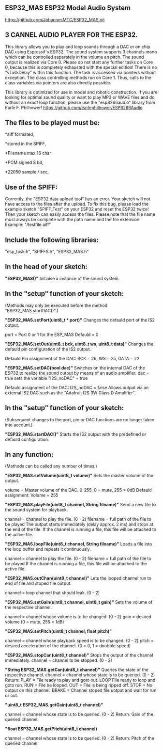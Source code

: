 ESP32_MAS ESP32 Model Audio System
---------------------------------------------------------------------------------------------
https://github.com/JohannesMTC/ESP32_MAS.git
  
3 CANNEL AUDIO PLAYER FOR THE ESP32.
---------------------------------------------------------------------------------------------
This library allows you to play and loop sounds through a DAC or on chip DAC
using Espressif's ESP32.
The sound system supports 3 channels mono which can be controlled separately
in the volume an pitch.
The sound output is realized via Core 0. Please do not start any further tasks on Core 0,
because this is completely exhausted with the special edition! There is no "vTaskDelay"
within this function. The task is accessed via pointers without exception.
The class controlling methods run on Core 1.
Thus, calls to the class variables via pointers are also directly possible.
  
This library is optimized for use in model and robotic construction. If you are looking for optimal sound quality or want to play MP3 or WAVE files and do without an exact loop function, please use the "esp8266audio" library from Earle F. Philhower!
https://github.com/earlephilhower/ESP8266Audio
 
 The files to be played must be:
---------------------------------------------------------------------------------------------
*aiff formated,

*stored in the SPIFF,

*Filename max 16 char

*PCM signed 8 bit,

*22050 sample / sec,
  
Use of the SPIFF:
---------------------------------------------------------------------------------------------
Currently, the "ESP32 data upload tool" has an error. Your sketch will not have access to the files after the upload. To fix this bug, please load the example sketch "SPIFF_Test" on your ESP32 and reset the ESP32 twice! Then your sketch can easily access the files. Please note that the file name must always be complete with the path name and the file extension!
Example: "/testfile.aiff"

Include the following libraries:  
---------------------------------------------------------------------------------------------
"esp_task.h",  "SPIFFS.h",  "ESP32_MAS.h"

In the head of your sketch:
---------------------------------------------------------------------------------------------
**"ESP32_MAS()"**  Initiaise a instance of the sound system.

In the "setup" function of your sketch:  
---------------------------------------------------------------------------------------------
(Methods may only be executed before the method "ESP32_MAS.startDAC()".)

**"ESP32_MAS.setPort(uint8_t * port)"** Changes the defauld port of the IS2 output.

port = Port 0 or 1 for the ESP_MAS  Defauld = 0

**"ESP32_MAS.setOut(uint8_t bck, uint8_t ws, uint8_t data)"**  Changes the defauld pin configuration of the IS2 output.

Defauld Pin assignment of the DAC:  BCK = 26,  WS = 25,  DATA = 22

**"ESP32_MAS.setDAC(bool dac)"**  Switches on the internal DAC of the ESP32 to realize the sound output by means of an audio amplifier.
dac = true sets the variable "I2S_noDAC" = true

Defauld assignment of the DAC:  I2S_noDAC = false   Allows output via an external IS2 DAC such as the "Adafruit I2S 3W Class D Amplifier".
  
In the "setup" function of your sketch:
---------------------------------------------------------------------------------------------
(Subsequent changes to the port, pin or DAC functions are no longer taken into account.)

**"ESP32_MAS.startDAC()"** Starts the IS2 output with the predefined or defauld configuration.
  
In any function:
---------------------------------------------------------------------------------------------
(Methods can be called any number of times.)
  
**"ESP32_MAS.setVolume(uint8_t volume)"** Sets the master volume of the output.

volume = Master volume of the DAC. 0-255, 0 = mute, 255 = 0dB  Defauld assignment:  Volume = 255
  
**"ESP32_MAS.playFile(uint8_t channel, String filname)"**  Send a new file to the sound system for playback.

channel = channel to play the file. (0 - 2)  filename = full path of the file to be played
The output starts immediately (delay approx. 2 ms) and stops at the end of the file. If the channel is running a file, this file will be attached to the active file.
  
**"ESP32_MAS.loopFile(uint8_t channel, String filname)"**  Loads a file into the loop buffer and repeats it continuously.

channel = channel to play the file. (0 - 2)  filename = full path of the file to be played
If the channel is running a file, this file will be attached to the active file.
  
**"ESP32_MAS.outChan(uint8_t channel)"** Lets the looped channel run to end of file and stoped file output.

channel = loop channel that should leak. (0 - 2)

**"ESP32_MAS.setGain(uint8_t channel, uint8_t gain)"**  Sets the volume of the respective channel.

channel = channel whose volume is to be changed. (0 - 2)  gain = desired volume (0 = mute, 255 = 1dB)
  
**"ESP32_MAS.setPitch(uint8_t channel, float pitch)"**

channel = channel whose playback speed is to be changed. (0 - 2)
pitch = desired acceleration of the channel. (0 = 0, 1 = doubble speed)
  
**"ESP32_MAS.stopCan(uint8_t channel)"**  Stops the output of the channel immediately.
channel = channel to be stopped. (0 - 2)
  
**"String ESP32_MAS.getCan(uint8_t channel)"**  Queries the state of the respective channel.
  channel = channel whose state is to be queried. (0 - 2)
  Return:
  PLAY = File ready to play and goto out.
  LOOP File ready to loop and goto run.
  RUN = File be looped.
  OUT = File is being ripped off.
  STOP = No output on this channel.
  BRAKE = Channel stoped file uotput and wait for run or out.
  
**"uint8_t ESP32_MAS.getGain(uint8_t channel)"**
  
  channel = channel whose state is to be queried. (0 - 2)
  Return:  Gain of the queried channel.
  
**"float ESP32_MAS.getPitch(uint8_t channel)**
  
  channel = channel whose state is to be queried. (0 - 2)
  Return:  Pitch of the queried channel.
